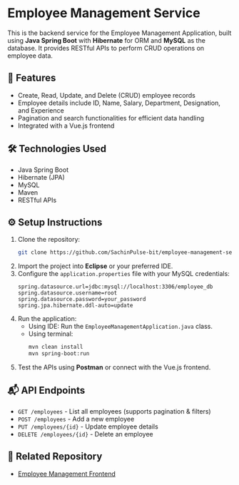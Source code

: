# Employee Management Service

This is the backend service for the Employee Management Application, built using **Java Spring Boot** with **Hibernate** for ORM and **MySQL** as the database. It provides RESTful APIs to perform CRUD operations on employee data.

## 🚀 Features
- Create, Read, Update, and Delete (CRUD) employee records
- Employee details include ID, Name, Salary, Department, Designation, and Experience
- Pagination and search functionalities for efficient data handling
- Integrated with a Vue.js frontend

## 🛠️ Technologies Used
- Java Spring Boot
- Hibernate (JPA)
- MySQL
- Maven
- RESTful APIs

## ⚙️ Setup Instructions
1. Clone the repository:
   ```bash
   git clone https://github.com/SachinPulse-bit/employee-management-service.git
   ```
2. Import the project into **Eclipse** or your preferred IDE.
3. Configure the `application.properties` file with your MySQL credentials:
   ```properties
   spring.datasource.url=jdbc:mysql://localhost:3306/employee_db
   spring.datasource.username=root
   spring.datasource.password=your_password
   spring.jpa.hibernate.ddl-auto=update
   ```
4. Run the application:
   - Using IDE: Run the `EmployeeManagementApplication.java` class.
   - Using terminal:
     ```bash
     mvn clean install
     mvn spring-boot:run
     ```
5. Test the APIs using **Postman** or connect with the Vue.js frontend.

## 📬 API Endpoints
- `GET /employees` - List all employees (supports pagination & filters)
- `POST /employees` - Add a new employee
- `PUT /employees/{id}` - Update employee details
- `DELETE /employees/{id}` - Delete an employee

## 🔗 Related Repository
- [Employee Management Frontend](https://github.com/SachinPulse-bit/employee-management-frontend.git)
